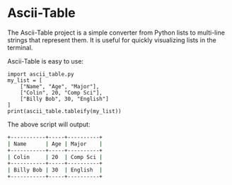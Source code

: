 # Ascii-Table

The Ascii-Table project is a simple converter from Python lists to multi-line strings that represent them. It is useful for quickly visualizing lists in the terminal.

Ascii-Table is easy to use:
```
import ascii_table.py
my_list = [
    ["Name", "Age", "Major"],
    ["Colin", 20, "Comp Sci"],
    ["Billy Bob", 30, "English"]
]
print(ascii_table.tableify(my_list))
```
The above script will output:
```sh
+-----------+-----+----------+
| Name      | Age | Major    |
+-----------+-----+----------+
| Colin     | 20  | Comp Sci |
+-----------+-----+----------+
| Billy Bob | 30  | English  |
+-----------+-----+----------+
```
